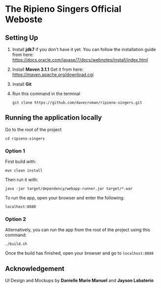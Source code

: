 # The Ripieno Singers Official Weboste

## Setting Up

1. Install **jdk7** if you don't have it yet. You can follow the installation guide from here: https://docs.oracle.com/javase/7/docs/webnotes/install/index.html
2. Install **Maven 3.1.1** Get it from here: https://maven.apache.org/download.cgi
3. Install **Git**
4. Run this command in the terminal

    `git clone https://github.com/davecroman/ripieno-singers.git`


## Running the application locally

Go to the root of the project

    cd ripieno-singers
        
### Option 1

First build with:

    mvn clean install

Then run it with:

    java -jar target/dependency/webapp-runner.jar target/*.war

To run the app, open your browser and enter the following:

    localhost:8080
    
### Option 2

Alternatively, you can run the app from the root of the project using this command:

    ./build.sh
    
Once the build has finished, open your browser and go to `localhost:8080`

## Acknowledgement

UI Design and Mockups by **Danielle Marie Manuel** and **Jayson Labatorio**